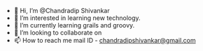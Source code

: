 - 👋 Hi, I’m @Chandradip Shivankar 
- 👀 I’m interested in learning new technology.
- 🌱 I’m currently learning grails and groovy.
- 💞️ I’m looking to collaborate on 
- 📫 How to reach me mail ID - chandradipshivankar@gmail.com

<!---
ChandradipMoonlight/ChandradipMoonlight is a ✨ special ✨ repository because its `README.md` (this file) appears on your GitHub profile.
You can click the Preview link to take a look at your changes.
--->
